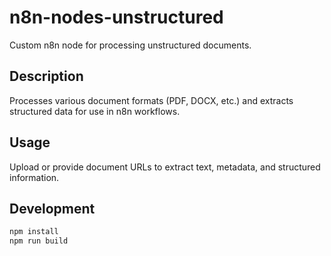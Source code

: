 # n8n-nodes-unstructured

Custom n8n node for processing unstructured documents.

## Description
Processes various document formats (PDF, DOCX, etc.) and extracts structured data for use in n8n workflows.

## Usage
Upload or provide document URLs to extract text, metadata, and structured information.

## Development
```bash
npm install
npm run build
```